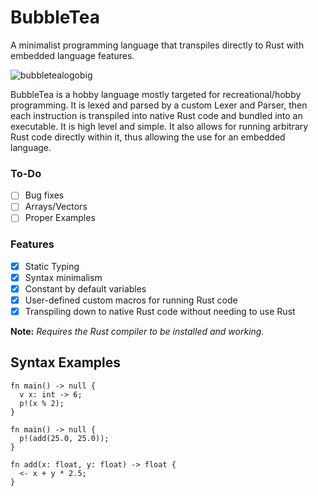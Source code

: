 # BubbleTea
A minimalist programming language that transpiles directly to Rust with embedded language features.

![bubbletealogobig](https://github.com/LieutenantTeaTM/BubbleTea/assets/112296448/bace29c8-0355-4739-8e16-1639a858b199)

BubbleTea is a hobby language mostly targeted for recreational/hobby programming. It is lexed and parsed by a custom Lexer and Parser, then each instruction is transpiled into native Rust code and bundled into an executable. It is high level and simple. It also allows for running arbitrary Rust code directly within it, thus allowing the use for an embedded language.

### To-Do
- [ ] Bug fixes
- [ ] Arrays/Vectors
- [ ] Proper Examples

### Features
- [x] Static Typing
- [x] Syntax minimalism
- [x] Constant by default variables 
- [x] User-defined custom macros for running Rust code
- [x] Transpiling down to native Rust code without needing to use Rust   

**Note:** *Requires the Rust compiler to be installed and working.*

## Syntax Examples
```
fn main() -> null {
  v x: int -> 6;
  p!(x % 2);
}
```

```
fn main() -> null {
  p!(add(25.0, 25.0));
}

fn add(x: float, y: float) -> float {
  <- x + y * 2.5;
}
```
